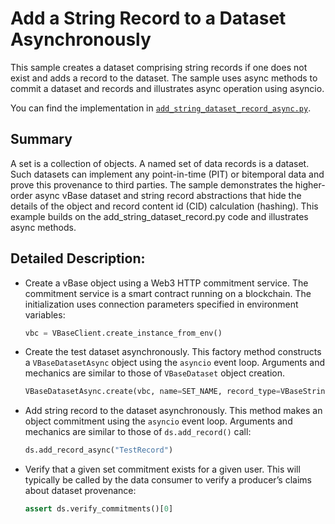 <!-- omit in toc -->

# Add a String Record to a Dataset Asynchronously

This sample creates a dataset comprising string records
if one does not exist and adds a record to the dataset.
The sample uses async methods to commit a dataset and records
and illustrates async operation using asyncio.

You can find the implementation in [`add_string_dataset_record_async.py`](https://github.com/validityBase/vbase-py-samples/blob/main/samples/add_string_dataset_record_async.py).

## Summary

A set is a collection of objects.
A named set of data records is a dataset.
Such datasets can implement any point-in-time (PIT) or bitemporal data
and prove this provenance to third parties.
The sample demonstrates the higher-order async vBase dataset and string record abstractions
that hide the details of the object and record content id (CID) calculation (hashing).
This example builds on the add_string_dataset_record.py code and
illustrates async methods.

## Detailed Description:

- Create a vBase object using a Web3 HTTP commitment service.
  The commitment service is a smart contract running on a blockchain.
  The initialization uses connection parameters specified in environment variables:
  ```python
  vbc = VBaseClient.create_instance_from_env()
  ```
- Create the test dataset asynchronously.
  This factory method constructs a `VBaseDatasetAsync` object
  using the `asyncio` event loop.
  Arguments and mechanics are similar to those of `VBaseDataset` object creation.
  ```python
  VBaseDatasetAsync.create(vbc, name=SET_NAME, record_type=VBaseStringObject)
  ```
- Add string record to the dataset asynchronously.
  This method makes an object commitment using the `asyncio` event loop.
  Arguments and mechanics are similar to those of `ds.add_record()` call:
  ```python
  ds.add_record_async("TestRecord")
  ```
- Verify that a given set commitment exists for a given user.
  This will typically be called by the data consumer to verify
  a producer’s claims about dataset provenance:
  ```python
  assert ds.verify_commitments()[0]
  ```
